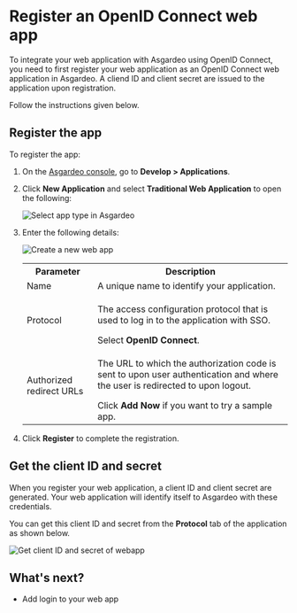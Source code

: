 # Register an OpenID Connect web app

To integrate your web application with Asgardeo using OpenID Connect, you need to first register your web application as an OpenID Connect web application in Asgardeo. A cliend ID and client secret are issued to the application upon registration.

Follow the instructions given below.

## Register the app

To register the app:

1. On the [Asgardeo console](https://console.asgardeo.io/login), go to **Develop > Applications**.

2. Click **New Application** and select **Traditional Web Application** to open the following:

    <img :src="$withBase('/assets/img/guides/applications/select-app-type.png')" alt="Select app type in Asgardeo">

3. Enter the following details:

    <img :src="$withBase('/assets/img/guides/applications/create-new-web-app.png')" alt="Create a new web app">

    <table>
        <tr>
            <th>Parameter</th>
            <th>Description</th>
        </tr>
        <tr>
            <td>Name</td>
            <td>A unique name to identify your application.</td>
        </tr>
        <tr>
            <td>Protocol</td>
            <td><p>The access configuration protocol that is used to log in to the application with SSO.</p> Select <b>OpenID Connect</b>.</td>
        </tr>
        <tr>
            <td>Authorized redirect URLs</td>
            <td><p>The URL to which the authorization code is sent to upon user authentication and where the user is redirected to upon logout.</p> Click <b>Add Now</b> if you want to try a sample app.</td>
        </tr>
    </table>

4. Click **Register** to complete the registration.

## Get the client ID and secret

When you register your web application, a client ID and client secret are generated. Your web application will identify itself to Asgardeo with these credentials.

You can get this client ID and secret from the **Protocol** tab of the application as shown below.

<img :src="$withBase('/assets/img/guides/applications/get-client-id-and-secret.png')" alt="Get client ID and secret of webapp">

## What's next?

- <a :href="$withBase('/guides/authentication/add-login-to-web-app/')">Add login to your web app</a>
